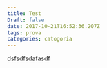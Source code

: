 ```yaml
---
title: Test
Draft: false
date: 2017-10-21T16:52:36.207Z
tags: prova
categories: catogoria
---
```

dsfsdfsdafasdf
